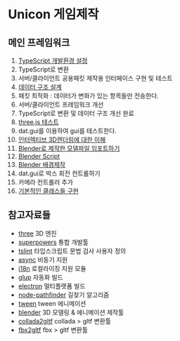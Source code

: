 # Unicon 게임제작

## 메인 프레임워크
001. [TypeScript 개발환경 설정](./001.md)
002. TypeScript로 변환
003. 서버/클라이언트 공용패킷 제작용 인터페이스 구현 및 테스트
004. [데이터 구조 설계](./004.md)
005. 패킷 최적화 : 데이터가 변화가 있는 항목들만 전송한다.
006. 서버/클라이언트 프레임워크 개선
007. TypeScript로 변환 및 데이터 구조 개선 완료
008. [three.js 테스트](./008.md)
009. dat.gui를 이용하여 gui를 테스트한다.
010. [인터렉티브 3D렌더링에 대한 이해](./010.md)
011. [Blender로 제작한 모델파일 임포트하기](./011.md)
012. [Blender Script](./012.md)
013. [Blender 배경제작](./013.md)
014. dat.gui로 박스 회전 컨트롤하기
015. 카메라 컨트롤러 추가
016. [기본적인 클래스들 구현](./016.md)







## 참고자료들
- [three]()
    3D 엔진
- [superpowers]()
    통합 개발툴
- [tslint]()
    타입스크립트 문법 검사 사용자 정의
- [async]()
    비동기 지원
- [i18n]()
    로컬라이징 지원 모듈
- [glup]()
    자동화 빌드
- [electron]()
    멀티플랫폼 빌드
- [node-pathfinder]()
    길찾기 알고리즘
- [tween]()
    tween 에니메이션
- [blender](https://www.blender.org/support/)
    3D 모델링 & 에니메이션 제작툴
- [collada2gltf]()
    collada > gltf 변환툴
- [fbx2gltf]()
    fbx > gltf 변환툴
